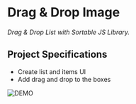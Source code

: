 # Drag & Drop Image

_Drag & Drop List with Sortable JS Library._

## Project Specifications

- Create list and items UI
- Add drag and drop to the boxes

![DEMO](draganddroplistelements.netlify.app)
